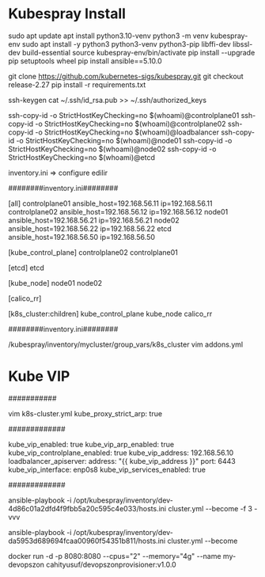# Kubespray Install 

sudo apt update
apt install python3.10-venv
python3 -m venv kubespray-env
sudo apt install -y python3 python3-venv python3-pip libffi-dev libssl-dev build-essential
source kubespray-env/bin/activate
pip install --upgrade pip setuptools wheel
pip install ansible==5.10.0

git clone https://github.com/kubernetes-sigs/kubespray.git
git checkout release-2.27
pip install -r requirements.txt

ssh-keygen
cat ~/.ssh/id_rsa.pub >> ~/.ssh/authorized_keys

ssh-copy-id -o StrictHostKeyChecking=no $(whoami)@controlplane01
ssh-copy-id -o StrictHostKeyChecking=no $(whoami)@controlplane02
ssh-copy-id -o StrictHostKeyChecking=no $(whoami)@loadbalancer
ssh-copy-id -o StrictHostKeyChecking=no $(whoami)@node01
ssh-copy-id -o StrictHostKeyChecking=no $(whoami)@node02
ssh-copy-id -o StrictHostKeyChecking=no $(whoami)@etcd


inventory.ini => configure edilir

########inventory.ini########

[all]
controlplane01 ansible_host=192.168.56.11  ip=192.168.56.11
controlplane02 ansible_host=192.168.56.12  ip=192.168.56.12
node01 ansible_host=192.168.56.21  ip=192.168.56.21
node02 ansible_host=192.168.56.22  ip=192.168.56.22
etcd ansible_host=192.168.56.50  ip=192.168.56.50

[kube_control_plane]
controlplane02
controlplane01

[etcd]
etcd


[kube_node]
node01
node02

[calico_rr]

[k8s_cluster:children]
kube_control_plane
kube_node
calico_rr

########inventory.ini########

/kubespray/inventory/mycluster/group_vars/k8s_cluster
vim addons.yml

# Kube VIP

###########

vim k8s-cluster.yml
kube_proxy_strict_arp: true

#############

kube_vip_enabled: true
kube_vip_arp_enabled: true
kube_vip_controlplane_enabled: true
kube_vip_address: 192.168.56.10
loadbalancer_apiserver:
  address: "{{ kube_vip_address }}"
  port: 6443
kube_vip_interface: enp0s8
kube_vip_services_enabled: true

#############

ansible-playbook -i /opt/kubespray/inventory/dev-4d86c01a2dfd4f9fbb5a20c595c4e033/hosts.ini  cluster.yml --become -f 3 -vvv

ansible-playbook -i /opt/kubespray/inventory/dev-da5953d689694fcaa00960f54351b811/hosts.ini cluster.yml --become

docker run -d -p 8080:8080 --cpus="2" --memory="4g" --name my-devopszon cahityusuf/devopszonprovisioner:v1.0.0
